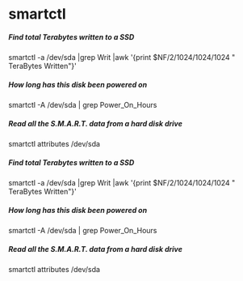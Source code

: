 # smartctl

##### Find total Terabytes written to a SSD

   smartctl   -a /dev/sda |grep Writ |awk '{print $NF/2/1024/1024/1024 " TeraBytes Written"}'

##### How long has this disk been powered on

   smartctl  -A /dev/sda | grep Power_On_Hours

##### Read all the S.M.A.R.T. data from a hard disk drive

   smartctl  attributes /dev/sda

##### Find total Terabytes written to a SSD

   smartctl   -a /dev/sda |grep Writ |awk '{print $NF/2/1024/1024/1024 " TeraBytes Written"}'

##### How long has this disk been powered on

   smartctl  -A /dev/sda | grep Power_On_Hours

##### Read all the S.M.A.R.T. data from a hard disk drive

   smartctl  attributes /dev/sda
